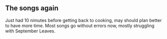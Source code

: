 ##  The songs again

Just had 10 nimutes before getting back to cooking, may should plan better to have more time.
Most songs go without errors now, mostly struggling with September Leaves.